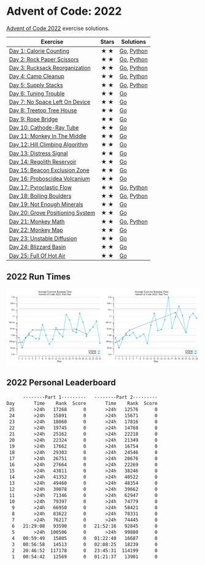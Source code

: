 # Advent of Code: 2022

[Advent of Code 2022](https://adventofcode.com/2022) exercise solutions.

<!-- ★ ☆ -->

| Exercise                                 | Stars | Solutions                |
|------------------------------------------|:-----:|--------------------------|
| [Day 1: Calorie Counting][rm1]           |  ★ ★  | [Go][g1], [Python][p1]   |
| [Day 2: Rock Paper Scissors][rm2]        |  ★ ★  | [Go][g2], [Python][p2]   |
| [Day 3: Rucksack Reorganization][rm3]    |  ★ ★  | [Go][g3], [Python][p3]   |
| [Day 4: Camp Cleanup][rm4]               |  ★ ★  | [Go][g4], [Python][p4]   |
| [Day 5: Supply Stacks][rm5]              |  ★ ★  | [Go][g5], [Python][p5]   |
| [Day 6: Tuning Trouble][rm6]             |  ★ ★  | [Go][g6]                 |
| [Day 7: No Space Left On Device][rm7]    |  ★ ★  | [Go][g7]                 |
| [Day 8: Treetop Tree House][rm8]         |  ★ ★  | [Go][g8]                 |
| [Day 9: Rope Bridge][rm9]                |  ★ ★  | [Go][g9]                 |
| [Day 10: Cathode-Ray Tube][rm10]         |  ★ ★  | [Go][g10]                |
| [Day 11: Monkey In The Middle][rm11]     |  ★ ★  | [Go][g11]                |
| [Day 12: Hill Climbing Algorithm][rm12]  |  ★ ★  | [Go][g12]                |
| [Day 13: Distress Signal][rm13]          |  ★ ★  | [Go][g13]                |
| [Day 14: Regolith Reservoir][rm14]       |  ★ ★  | [Go][g14]                |
| [Day 15: Beacon Exclusion Zone][rm15]    |  ★ ★  | [Go][g15]                |
| [Day 16: Proboscidea Volcanium][rm16]    |  ★ ★  | [Go][g16]                |
| [Day 17: Pyroclastic Flow][rm17]         |  ★ ★  | [Go][g17], [Python][p17] |
| [Day 18: Boiling Boulders][rm18]         |  ★ ★  | [Go][g18], [Python][p18] |
| [Day 19: Not Enough Minerals][rm19]      |  ★ ★  | [Go][g19]                |
| [Day 20: Grove Positioning System][rm20] |  ★ ★  | [Go][g20]                |
| [Day 21: Monkey Math][rm21]              |  ★ ★  | [Go][g21], [Python][p21] |
| [Day 22: Monkey Map][rm22]               |  ★ ★  | [Go][g22]                |
| [Day 23: Unstable Diffusion][rm23]       |  ★ ★  | [Go][g23]                |
| [Day 24: Blizzard Basin][rm24]           |  ★ ★  | [Go][g24]                |
| [Day 25: Full Of Hot Air][rm25]          |  ★ ★  | [Go][g25]                |

## 2022 Run Times

![2022 exercise run-time graphs](run-times.png)

## 2022 Personal Leaderboard

```text
      --------Part 1---------   --------Part 2---------
Day       Time    Rank  Score       Time    Rank  Score
 25       >24h   17268      0       >24h   12576      0
 24       >24h   15891      0       >24h   15671      0
 23       >24h   18060      0       >24h   17816      0
 22       >24h   19745      0       >24h   14768      0
 21       >24h   25162      0       >24h   22218      0
 20       >24h   22324      0       >24h   21349      0
 19       >24h   17662      0       >24h   16754      0
 18       >24h   29303      0       >24h   24546      0
 17       >24h   26751      0       >24h   20676      0
 16       >24h   27664      0       >24h   22269      0
 15       >24h   43811      0       >24h   38246      0
 14       >24h   41352      0       >24h   40522      0
 13       >24h   49460      0       >24h   48354      0
 12       >24h   39078      0       >24h   39662      0
 11       >24h   71346      0       >24h   62947      0
 10       >24h   79397      0       >24h   74779      0
  9       >24h   66950      0       >24h   58421      0
  8       >24h   83622      0       >24h   78331      0
  7       >24h   76217      0       >24h   74445      0
  6   21:29:08   93590      0   21:52:16   92845      0
  5       >24h  100506      0       >24h   99880      0
  4   00:59:49   15805      0   01:22:40   16687      0
  3   00:56:58   14513      0   02:08:25   18239      0
  2   20:46:52  117178      0   23:45:31  114199      0
  1   00:54:42   12569      0   01:21:37   13901      0
```

[rm1]: 01-calorieCounting/README.md
[rm2]: 02-rockPaperScissors/README.md
[rm3]: 03-rucksackReorganization/README.md
[rm4]: 04-campCleanup/README.md
[rm5]: 05-supplyStacks/README.md
[rm6]: 06-tuningTrouble/README.md
[rm7]: 07-noSpaceLeftOnDevice/README.md
[rm8]: 08-treetopTreeHouse/README.md
[rm9]: 09-ropeBridge/README.md
[rm10]: 10-cathodeRayTube/README.md
[rm11]: 11-monkeyInTheMiddle/README.md
[rm12]: 12-hillClimbingAlgorithm/README.md
[rm13]: 13-distressSignal/README.md
[rm14]: 14-regolithReservoir/README.md
[rm15]: 15-beaconExclusionZone/README.md
[rm16]: 16-proboscideaVolcanium/README.md
[rm17]: 17-pyroclasticFlow/README.md
[rm18]: 18-boilingBoulders/README.md
[rm19]: 19-notEnoughMinerals/README.md
[rm20]: 20-grovePositioningSystem/README.md
[rm21]: 21-monkeyMath/README.md
[rm22]: 22-monkeyMap/README.md
[rm23]: 23-unstableDiffusion/README.md
[rm24]: 24-blizzardBasin/README.md
[rm25]: 25-fullOfHotAir/README.md

[g1]: 01-calorieCounting/go
[g2]: 02-rockPaperScissors/go
[g3]: 03-rucksackReorganization/go
[g4]: 04-campCleanup/go
[g5]: 05-supplyStacks/go
[g6]: 06-tuningTrouble/go
[g7]: 07-noSpaceLeftOnDevice/go
[g8]: 08-treetopTreeHouse/go
[g9]: 09-ropeBridge/go
[g10]: 10-cathodeRayTube/go
[g11]: 11-monkeyInTheMiddle/go
[g12]: 12-hillClimbingAlgorithm/go
[g13]: 13-distressSignal/go
[g14]: 14-regolithReservoir/go
[g15]: 15-beaconExclusionZone/go
[g16]: 16-proboscideaVolcanium/go
[g17]: 17-pyroclasticFlow/go
[g18]: 18-boilingBoulders/go
[g19]: 19-notEnoughMinerals/go
[g20]: 20-grovePositioningSystem/go
[g21]: 21-monkeyMath/go
[g22]: 22-monkeyMap/go
[g23]: 23-unstableDiffusion/go
[g24]: 24-blizzardBasin/go
[g25]: 25-fullOfHotAir/go

[p1]: 01-calorieCounting/py
[p2]: 02-rockPaperScissors/py
[p3]: 03-rucksackReorganization/py
[p4]: 04-campCleanup/py
[p5]: 05-supplyStacks/py
[p17]: 17-pyroclasticFlow/py
[p18]: 18-boilingBoulders/py
[p21]: 21-monkeyMath/py
